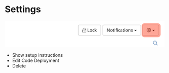# Settings

![The Settings dropdown in the Dashboard.](../.gitbook/assets/toolbar-settings-selected.png)

* Show setup instructions
* Edit Code Deployment
* Delete 

